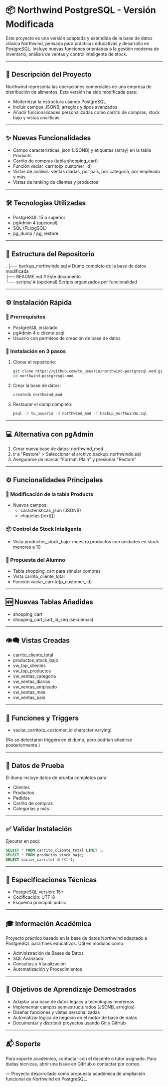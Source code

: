
# 📦 Northwind PostgreSQL - Versión Modificada

Este proyecto es una versión adaptada y extendida de la base de datos clásica Northwind, pensada para prácticas educativas y desarrollo en PostgreSQL. Incluye nuevas funciones orientadas a la gestión moderna de inventario, análisis de ventas y control inteligente de stock.

---

## 📘 Descripción del Proyecto

Northwind representa las operaciones comerciales de una empresa de distribución de alimentos. Esta versión ha sido modificada para:

- Modernizar la estructura usando PostgreSQL
- Incluir campos JSONB, arreglos y tipos avanzados
- Añadir funcionalidades personalizadas como carrito de compras, stock bajo y vistas analíticas

---

## ✨ Nuevas Funcionalidades

- Campo caracteristicas_json (JSONB) y etiquetas (array) en la tabla Products
- Carrito de compras (tabla shopping_cart)
- Función vaciar_carrito(p_customer_id)
- Vistas de análisis: ventas diarias, por país, por categoría, por empleado y más
- Vistas de ranking de clientes y productos

---

## 🛠 Tecnologías Utilizadas

- PostgreSQL 15 o superior
- pgAdmin 4 (opcional)
- SQL (PL/pgSQL)
- pg_dump / pg_restore

---

## 📁 Estructura del Repositorio

.
├── backup_northwindo.sql          # Dump completo de la base de datos modificada  
├── README.md                      # Este documento  
└── scripts/                       # (opcional) Scripts organizados por funcionalidad

---

## ⚙️ Instalación Rápida

### 🔑 Prerrequisitos

- PostgreSQL instalado
- pgAdmin 4 o cliente psql
- Usuario con permisos de creación de base de datos

### 🚀 Instalación en 3 pasos

1. Clonar el repositorio:

   ```bash
   git clone https://github.com/tu_usuario/northwind-postgresql-mod.git
   cd northwind-postgresql-mod
   ```

2. Crear la base de datos:

   ```bash
   createdb northwind_mod
   ```

3. Restaurar el dump completo:

   ```bash
   psql -U tu_usuario -d northwind_mod -f backup_northwindo.sql
   ```

---

## 💻 Alternativa con pgAdmin

1. Crear nueva base de datos: northwind_mod
2. Ir a "Restore" > Seleccionar el archivo backup_northwindo.sql
3. Asegurarse de marcar "Format: Plain" y presionar "Restore"

---

## ⚙️ Funcionalidades Principales

### 🛒 Modificación de la tabla Products

- Nuevos campos:
  - caracteristicas_json (JSONB)
  - etiquetas (text[])

### 📦 Control de Stock Inteligente

- Vista productos_stock_bajo: muestra productos con unidades en stock menores a 10

### 🧠 Propuesta del Alumno

- Tabla shopping_cart para simular compras
- Vista carrito_cliente_total
- Función vaciar_carrito(p_customer_id)

---

## 🆕 Nuevas Tablas Añadidas

- shopping_cart
- shopping_cart_cart_id_seq (secuencia)

---

## 👁️‍🗨️ Vistas Creadas

- carrito_cliente_total
- productos_stock_bajo
- vw_top_clientes
- vw_top_productos
- vw_ventas_categoria
- vw_ventas_diarias
- vw_ventas_empleado
- vw_ventas_mes
- vw_ventas_pais

---

## 🧠 Funciones y Triggers

- vaciar_carrito(p_customer_id character varying)

(No se detectaron triggers en el dump, pero podrían añadirse posteriormente.)

---

## 🧪 Datos de Prueba

El dump incluye datos de prueba completos para:
- Clientes
- Productos
- Pedidos
- Carrito de compras
- Categorías y más

---

## ✅ Validar Instalación

Ejecutar en psql:

```sql
SELECT * FROM carrito_cliente_total LIMIT 5;
SELECT * FROM productos_stock_bajo;
SELECT vaciar_carrito('ALFKI');
```

---

## 📐 Especificaciones Técnicas

- PostgreSQL versión: 15+
- Codificación: UTF-8
- Esquema principal: public

---

## 🎓 Información Académica

Proyecto práctico basado en la base de datos Northwind adaptado a PostgreSQL para fines educativos. Útil en módulos como:

- Administración de Bases de Datos
- SQL Avanzado
- Consultas y Visualización
- Automatización y Procedimientos

---

## 🧭 Objetivos de Aprendizaje Demostrados

- Adaptar una base de datos legacy a tecnologías modernas
- Implementar campos semiestructurados (JSONB, arreglos)
- Diseñar funciones y vistas personalizadas
- Automatizar lógica de negocio en el motor de base de datos
- Documentar y distribuir proyectos usando Git y GitHub

---

## 📬 Soporte

Para soporte académico, contactar con el docente o tutor asignado. Para dudas técnicas, abrir una Issue en GitHub o contactar por correo.

—
Proyecto desarrollado como propuesta académica de ampliación funcional de Northwind en PostgreSQL.
